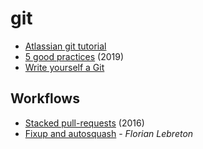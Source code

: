# git

* [Atlassian git tutorial](https://www.atlassian.com/git/tutorials)
* [5 good practices](https://deepsource.io/blog/git-best-practices/) \(2019\)
* [Write yourself a Git](https://wyag.thb.lt/)

## Workflows

* [Stacked pull-requests](https://graysonkoonce.com/stacked-pull-requests-keeping-github-diffs-small/) \(2016\)
* [Fixup and autosquash](https://fle.github.io/git-tip-keep-your-branch-clean-with-fixup-and-autosquash.html) - _Florian Lebreton_

